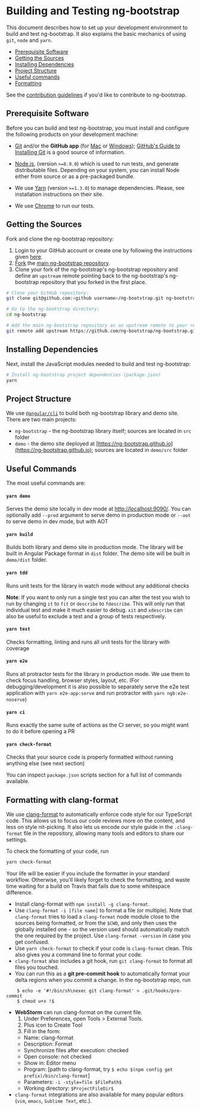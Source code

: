 # Building and Testing ng-bootstrap

This document describes how to set up your development environment to build and test ng-bootstrap.
It also explains the basic mechanics of using `git`, `node` and `yarn`.

* [Prerequisite Software](#prerequisite-software)
* [Getting the Sources](#getting-the-sources)
* [Installing Dependencies](#installing-dependencies)
* [Project Structure](#project-structure)
* [Useful commands](#useful-commands)
* [Formatting](#clang-format)

See the [contribution guidelines](https://github.com/ng-bootstrap/ng-bootstrap/blob/master/CONTRIBUTING.md)
if you'd like to contribute to ng-bootstrap.

## Prerequisite Software

Before you can build and test ng-bootstrap, you must install and configure the
following products on your development machine:

* [Git](http://git-scm.com) and/or the **GitHub app** (for [Mac](http://mac.github.com) or
  [Windows](http://windows.github.com)); [GitHub's Guide to Installing
  Git](https://help.github.com/articles/set-up-git) is a good source of information.

* [Node.js](https://nodejs.org), (version `>=8.9.0`) which is used to run tests, and generate distributable files. Depending on your system, you can install Node either from 
  source or as a pre-packaged bundle.

* We use [Yarn](https://yarnpkg.com) (version `>=1.3.0`) to manage dependencies. Please, see installation instructions on their site.

* We use [Chrome](https://www.google.com/chrome/) to run our tests.

## Getting the Sources

Fork and clone the ng-bootstrap repository:

1. Login to your GitHub account or create one by following the instructions given
   [here](https://github.com/signup/free).
2. [Fork](http://help.github.com/forking) the [main ng-bootstrap
   repository](https://github.com/ng-bootstrap/ng-bootstrap).
3. Clone your fork of the ng-bootstrap's ng-bootstrap repository and define an `upstream` remote pointing back to
   the ng-bootstrap's ng-bootstrap repository that you forked in the first place.

```bash
# Clone your GitHub repository:
git clone git@github.com:<github username>/ng-bootstrap.git ng-bootstrap

# Go to the ng-bootstrap directory:
cd ng-bootstrap

# Add the main ng-bootstrap repository as an upstream remote to your repository:
git remote add upstream https://github.com/ng-bootstrap/ng-bootstrap.git
```

## Installing Dependencies

Next, install the JavaScript modules needed to build and test ng-bootstrap:

```bash
# Install ng-bootstrap project dependencies (package.json)
yarn
```

## Project Structure

We use [`@angular/cli`](https://cli.angular.io) to build both ng-bootstrap library and demo site. There are two main projects:
* `ng-bootstrap` - the ng-bootstrap library itself; sources are located in `src` folder
* `demo` - the demo site deployed at [https://ng-bootstrap.github.io](https://ng-bootstrap.github.io); sources are located in `demo/src` folder

## Useful Commands

The most useful commands are:

#### `yarn demo`

Serves the demo site locally in dev mode at [http://localhost:9090/](http://localhost:9090/). You can optionally add `--prod` argument to serve demo in production mode or `--aot` to serve demo in dev mode, but with AOT

#### `yarn build`

Builds both library and demo site in production mode. The library will be built in Angular Package format in `dist` folder. The demo site will be built in `demo/dist` folder.   

#### `yarn tdd`

Runs unit tests for the library in watch mode without any additional checks

**Note**: If you want to only run a single test you can alter the test you wish to run by changing
 `it` to `fit` or `describe` to `fdescribe`. This will only run that individual test and make it
 much easier to debug. `xit` and `xdescribe` can also be useful to exclude a test and a group of
 tests respectively.

#### `yarn test`

Checks formatting, linting and runs all unit tests for the library with coverage

#### `yarn e2e`

Runs all protractor tests for the library in production mode. We use them to check focus handling, browser styles, layout, etc.
(For debugging/development it is also possible to separately serve the e2e test application with `yarn e2e-app:serve` and run protractor with `yarn ngb:e2e-noserve`)

#### `yarn ci`

Runs exactly the same suite of actions as the CI server, so you might want to do it before opening a PR


#### `yarn check-format`

Checks that your source code is properly formatted without running anything else (see next section)

You can inspect `package.json` scripts section for a full list of commands available. 

## Formatting with <a name="clang-format">clang-format</a>

We use [clang-format](http://clang.llvm.org/docs/ClangFormat.html) to automatically enforce code
style for our TypeScript code. This allows us to focus our code reviews more on the content, and
less on style nit-picking. It also lets us encode our style guide in the `.clang-format` file in the
repository, allowing many tools and editors to share our settings.

To check the formatting of your code, run

```bash
yarn check-format
```

Your life will be easier if you include the formatter in your standard workflow. Otherwise, you'll
likely forget to check the formatting, and waste time waiting for a build on Travis that fails due
to some whitespace difference.

* Install clang-format with `npm install -g clang-format`.
* Use `clang-format -i [file name]` to format a file (or multiple).
  Note that `clang-format` tries to load a `clang-format` node module close to the sources being
  formatted, or from the `$CWD`, and only then uses the globally installed one - so the version used
  should automatically match the one required by the project.
  Use `clang-format -version` in case you get confused.
* Use `yarn check-format` to check if your code is `clang-format` clean. This also gives
  you a command line to format your code.
* `clang-format` also includes a git hook, run `git clang-format` to format all files you
  touched.
* You can run this as a **git pre-commit hook** to automatically format your delta regions when you
  commit a change. In the ng-bootstrap repo, run

```shell
    $ echo -e '#!/bin/sh\nexec git clang-format' > .git/hooks/pre-commit
    $ chmod u+x !$
```

* **WebStorm** can run clang-format on the current file.
  1. Under Preferences, open Tools > External Tools.
  1. Plus icon to Create Tool
  1. Fill in the form:
    - Name: clang-format
    - Description: Format
    - Synchronize files after execution: checked
    - Open console: not checked
    - Show in: Editor menu
    - Program: [path to clang-format, try `$ echo $(npm config get prefix)/bin/clang-format`]
    - Parameters: `-i -style=file $FilePath$`
    - Working directory: `$ProjectFileDir$`
* `clang-format` integrations are also available for many popular editors (`vim`, `emacs`,
  `Sublime Text`, etc.).
